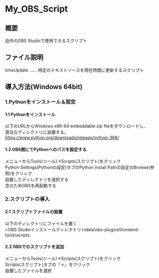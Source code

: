 # My_OBS_Script

## 概要
自作のOBS Studioで使用できるスクリプト

## ファイル説明
timeUpdate …… 特定のテキストソースを現在時間に更新するスクリプト

## 導入方法(Windows 64bit)
### 1.Pythonをインストール＆設定
#### 1.1 Pythonをインストール
以下のURLからWindows x86-64 embeddable zip fileをダウンロードし、  
適当なディレクトリに設置する。  
https://www.python.org/downloads/release/python-368/  
  
#### 1.2 OBS側にてPythonへのパスを設定する
メニューからTools(ツール)->Scripts(スクリプト)をクリック  
Python Settings(Pythonの設定)タブのPython Install Pathの設定のBrowse(参照)をクリック  
設置したディレクトリを選択する  
念のためOBSを再起動する  

### 2.スクリプトの導入
#### 2.1 スクリプトファイルの設置
以下のディレクトリにファイルを置く  
<OBS Studioインストールディレクトリ>\data\obs-plugins\frontend-tools\scripts  
  
#### 2.2 OBSでのスクリプトを追加
メニューからTools(ツール)->Scripts(スクリプト)をクリック  
Scripts(スクリプト)タブの「＋」をクリック  
設置したファイルを選択  
